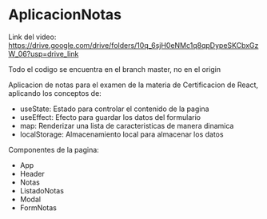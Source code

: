 # AplicacionNotas
Link del video: https://drive.google.com/drive/folders/10q_6sjH0eNMc1q8qpDypeSKCbxGzW_06?usp=drive_link

Todo el codigo se encuentra en el branch master, no en el origin

Aplicacion de notas para el examen de la materia de Certificacion de React, aplicando los conceptos de:

* useState: Estado para controlar el contenido de la pagina
* useEffect: Efecto para guardar los datos del formulario
* map: Renderizar una lista de caracteristicas de manera dinamica
* localStorage: Almacenamiento local para almacenar los datos

Componentes de la pagina: 

* App
* Header
* Notas
* ListadoNotas
* Modal
* FormNotas
